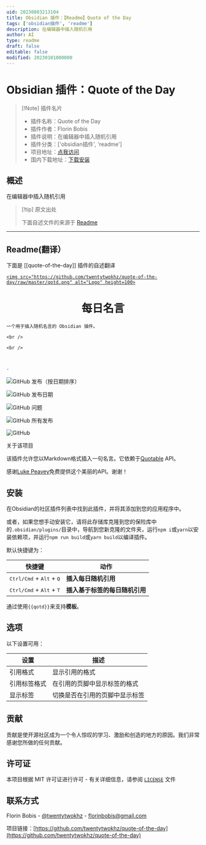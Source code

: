 ```yaml
---
uid: 20230803213104
title: Obsidian 插件：【Readme】Quote of the Day
tags: ['obsidian插件', 'readme']
description: 在编辑器中插入随机引用
author: AI
type: readme
draft: false
editable: false
modified: 20230101000000
---
```


# Obsidian 插件：Quote of the Day

> [!Note] 插件名片
> - 插件名称：Quote of the Day
> - 插件作者：Florin Bobis
> - 插件说明：在编辑器中插入随机引用
> - 插件分类：['obsidian插件', 'readme']
> - 项目地址：[点我访问](https://github.com/twentytwokhz/quote-of-the-day)
> - 国内下载地址：[下载安装](https://pkmer.cn/products/plugin/pluginMarket/?quote-of-the-day)

## 概述

在编辑器中插入随机引用



> [!tip] 原文出处
> 
>下面自述文件的来源于 [Readme](https://ghproxy.net/https://raw.githubusercontent.com/twentytwokhz/quote-of-the-day/master/README.md)
> 

---

## Readme(翻译）

下面是 [[quote-of-the-day]] 插件的自述翻译



<p align="center">

  <a href="https://github.com/twentytwokhz/quote-of-the-day">

    <img src="https://github.com/twentytwokhz/quote-of-the-day/raw/master/qotd.png" alt="Logo" height=100>

  </a>



  <h1 align="center">每日名言</h1>



  <p align="center">

    一个用于插入随机名言的 Obsidian 插件。

    <br />

    <br />

    

    ·

    

  </p>

</p>



![GitHub 发布（按日期排序）](https://img.shields.io/github/v/release/twentytwokhz/quote-of-the-day)

![GitHub 发布日期](https://img.shields.io/github/release-date/twentytwokhz/quote-of-the-day)

![GitHub 问题](https://img.shields.io/github/issues/twentytwokhz/quote-of-the-day)



![GitHub 所有发布](https://img.shields.io/github/downloads/twentytwokhz/quote-of-the-day/total)

![GitHub](https://img.shields.io/github/license/twentytwokhz/quote-of-the-day)



<!-- 关于项目 -->
关于该项目

该插件允许您以Markdown格式插入一句名言。它依赖于[Quotable](https://github.com/lukePeavey/quotable) API。

感谢[Luke Peavey](https://github.com/lukePeavey)免费提供这个美丽的API。谢谢！

## 安装

在Obsidian的社区插件列表中找到此插件，并将其添加到您的应用程序中。

或者，如果您想手动安装它，请将此存储库克隆到您的保险库中的`.obsidian/plugins/`目录中，导航到您新克隆的文件夹，运行`npm i`或`yarn`以安装依赖项，并运行`npm run build`或`yarn build`以编译插件。

<!-- 使用示例 -->

默认快捷键为：

| 快捷键                                              | 动作                                       |
| --------------------------------------------------- | -------------------------------------------- |
| <kbd>Ctrl/Cmd</kbd> + <kbd>Alt</kbd> + <kbd>Q</kbd> | **插入每日随机引用**           |
| <kbd>Ctrl/Cmd</kbd> + <kbd>Alt</kbd> + <kbd>T</kbd> | **插入基于标签的每日随机引用** |

通过使用`{{qotd}}`来支持**模板**。

## 选项

以下设置可用：

| 设置              | 描述                                                         |
| ---------------- | -------------------------------------------------------------- |
| 引用格式          | 显示引用的格式                                               |
| 引用标签格式      | 在引用的页脚中显示标签的格式                                 |
| 显示标签          | 切换是否在引用的页脚中显示标签                               |

<!-- CONTRIBUTING -->

## 贡献

贡献是使开源社区成为一个令人惊叹的学习、激励和创造的地方的原因。我们非常感谢您所做的任何贡献。

## 许可证

本项目根据 MIT 许可证进行许可 - 有关详细信息，请参阅 [`LICENSE`](LICENSE) 文件

<!-- 联系方式 -->

## 联系方式

Florin Bobis - [@twentytwokhz](https://github.com/twentytwokhz) - florinbobis@gmail.com

项目链接：[https://github.com/twentytwokhz/quote-of-the-day](https://github.com/twentytwokhz/quote-of-the-day)



